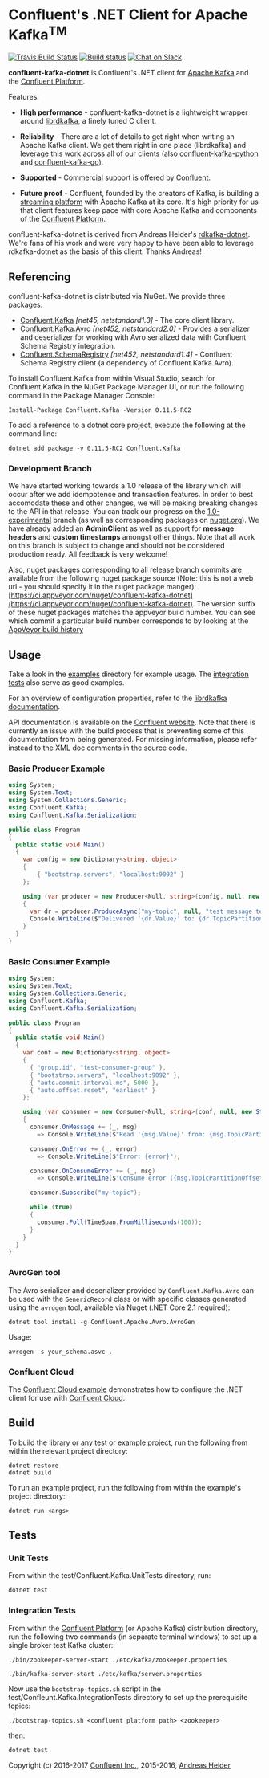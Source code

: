 Confluent's .NET Client for Apache Kafka<sup>TM</sup>
=====================================================

[![Travis Build Status](https://travis-ci.org/confluentinc/confluent-kafka-dotnet.svg?branch=master)](https://travis-ci.org/confluentinc/confluent-kafka-dotnet)
[![Build status](https://ci.appveyor.com/api/projects/status/kux83eykufuv16cn/branch/master?svg=true)](https://ci.appveyor.com/project/ConfluentClientEngineering/confluent-kafka-dotnet/branch/master)
[![Chat on Slack](https://img.shields.io/badge/chat-on%20slack-7A5979.svg)](https://confluentcommunity.slack.com/messages/clients)

**confluent-kafka-dotnet** is Confluent's .NET client for [Apache Kafka](http://kafka.apache.org/) and the
[Confluent Platform](https://www.confluent.io/product/).

Features:

- **High performance** - confluent-kafka-dotnet is a lightweight wrapper around
[librdkafka](https://github.com/edenhill/librdkafka), a finely tuned C
client.

- **Reliability** - There are a lot of details to get right when writing an Apache Kafka
client. We get them right in one place (librdkafka) and leverage this work
across all of our clients (also [confluent-kafka-python](https://github.com/confluentinc/confluent-kafka-python)
and [confluent-kafka-go](https://github.com/confluentinc/confluent-kafka-go)).

- **Supported** - Commercial support is offered by
[Confluent](https://confluent.io/).

- **Future proof** - Confluent, founded by the
creators of Kafka, is building a [streaming platform](https://www.confluent.io/product/)
with Apache Kafka at its core. It's high priority for us that client features keep
pace with core Apache Kafka and components of the [Confluent Platform](https://www.confluent.io/product/).

confluent-kafka-dotnet is derived from Andreas Heider's [rdkafka-dotnet](https://github.com/ah-/rdkafka-dotnet).
We're fans of his work and were very happy to have been able to leverage rdkafka-dotnet as the basis of this
client. Thanks Andreas!

## Referencing

confluent-kafka-dotnet is distributed via NuGet. We provide three packages:

- [Confluent.Kafka](https://www.nuget.org/packages/Confluent.Kafka/) *[net45, netstandard1.3]* - The core client library.
- [Confluent.Kafka.Avro](https://www.nuget.org/packages/Confluent.Kafka.Avro/) *[net452, netstandard2.0]* - Provides a serializer and deserializer for working with Avro serialized data with Confluent Schema Registry integration.
- [Confluent.SchemaRegistry](https://www.nuget.org/packages/Confluent.SchemaRegistry/) *[net452, netstandard1.4]* - Confluent Schema Registry client (a dependency of Confluent.Kafka.Avro).

To install Confluent.Kafka from within Visual Studio, search for Confluent.Kafka in the NuGet Package Manager UI, or run the following command in the Package Manager Console:

```
Install-Package Confluent.Kafka -Version 0.11.5-RC2
```

To add a reference to a dotnet core project, execute the following at the command line:

```
dotnet add package -v 0.11.5-RC2 Confluent.Kafka
```

### Development Branch

We have started working towards a 1.0 release of the library which will occur after we add idempotence and transaction features. In order to best accomodate these and other changes,
we will be making breaking changes to the API in that release. You can track our progress on the [1.0-experimental](https://github.com/confluentinc/confluent-kafka-dotnet/tree/1.0-experimental) 
branch (as well as corresponding packages on [nuget.org](https://www.nuget.org/packages/Confluent.Kafka/)). We have already added an **AdminClient** as well as support for **message headers** 
and **custom timestamps** amongst other things. Note that all work on this branch is subject to change and should not be considered production ready. All feedback is very welcome!

Also, nuget packages corresponding to all release branch commits are available from the following nuget package source (Note: this is not a web url - you should specify it in the nuget package manger):
[https://ci.appveyor.com/nuget/confluent-kafka-dotnet](https://ci.appveyor.com/nuget/confluent-kafka-dotnet). The version suffix of these nuget packages matches the appveyor build number. You can see which commit a particular build number corresponds to by looking at the 
[AppVeyor build history](https://ci.appveyor.com/project/ConfluentClientEngineering/confluent-kafka-dotnet/history)


## Usage

Take a look in the [examples](examples) directory for example usage. The [integration tests](test/Confluent.Kafka.IntegrationTests/Tests) also serve as good examples.

For an overview of configuration properties, refer to the [librdkafka documentation](https://github.com/edenhill/librdkafka/blob/master/CONFIGURATION.md). 

API documentation is available on the [Confluent website](https://docs.confluent.io/current/clients/confluent-kafka-dotnet/api/Confluent.Kafka.html). Note that there is currently an issue with the build process that is preventing some of this documentation from being generated. For missing information, please refer instead to the XML doc comments in the source code.

### Basic Producer Example

```csharp
using System;
using System.Text;
using System.Collections.Generic;
using Confluent.Kafka;
using Confluent.Kafka.Serialization;

public class Program
{
  public static void Main()
  {
    var config = new Dictionary<string, object> 
    { 
        { "bootstrap.servers", "localhost:9092" } 
    };

    using (var producer = new Producer<Null, string>(config, null, new StringSerializer(Encoding.UTF8)))
    {
      var dr = producer.ProduceAsync("my-topic", null, "test message text").Result;
      Console.WriteLine($"Delivered '{dr.Value}' to: {dr.TopicPartitionOffset}");
    }
  }
}
```

### Basic Consumer Example

```csharp
using System;
using System.Text;
using System.Collections.Generic;
using Confluent.Kafka;
using Confluent.Kafka.Serialization;

public class Program
{
  public static void Main()
  {
    var conf = new Dictionary<string, object> 
    { 
      { "group.id", "test-consumer-group" },
      { "bootstrap.servers", "localhost:9092" },
      { "auto.commit.interval.ms", 5000 },
      { "auto.offset.reset", "earliest" }
    };

    using (var consumer = new Consumer<Null, string>(conf, null, new StringDeserializer(Encoding.UTF8)))
    {
      consumer.OnMessage += (_, msg)
        => Console.WriteLine($"Read '{msg.Value}' from: {msg.TopicPartitionOffset}");

      consumer.OnError += (_, error)
        => Console.WriteLine($"Error: {error}");

      consumer.OnConsumeError += (_, msg)
        => Console.WriteLine($"Consume error ({msg.TopicPartitionOffset}): {msg.Error}");

      consumer.Subscribe("my-topic");

      while (true)
      {
        consumer.Poll(TimeSpan.FromMilliseconds(100));
      }
    }
  }
}
```

### AvroGen tool

The Avro serializer and deserializer provided by `Confluent.Kafka.Avro` can be used with the `GenericRecord` class
or with specific classes generated using the `avrogen` tool, available via Nuget (.NET Core 2.1 required):

```
dotnet tool install -g Confluent.Apache.Avro.AvroGen
```

Usage:

```
avrogen -s your_schema.asvc .
```

### Confluent Cloud

The [Confluent Cloud example](examples/ConfluentCloud) demonstrates how to configure the .NET client for use with [Confluent Cloud](https://www.confluent.io/confluent-cloud/).


## Build

To build the library or any test or example project, run the following from within the relevant project directory:

```
dotnet restore
dotnet build
```

To run an example project, run the following from within the example's project directory:

```
dotnet run <args>
```

## Tests

### Unit Tests

From within the test/Confluent.Kafka.UnitTests directory, run:

```
dotnet test
```

### Integration Tests

From within the [Confluent Platform](https://www.confluent.io/product/compare/) (or Apache Kafka) distribution directory,
run the following two commands (in separate terminal windows) to set up a single broker test Kafka cluster:

```
./bin/zookeeper-server-start ./etc/kafka/zookeeper.properties

./bin/kafka-server-start ./etc/kafka/server.properties
```

Now use the `bootstrap-topics.sh` script in the test/Confleunt.Kafka.IntegrationTests directory to set up the
prerequisite topics:

```
./bootstrap-topics.sh <confluent platform path> <zookeeper>
```

then:

```
dotnet test
```

Copyright (c) 2016-2017 [Confluent Inc.](https://www.confluent.io), 2015-2016, [Andreas Heider](mailto:andreas@heider.io)
